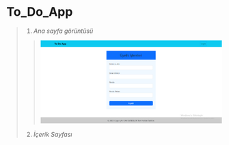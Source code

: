 # To_Do_App
> 1. *Ana sayfa görüntüsü* <br>
>> ![Anasayfa](resim/anasayfa.png) <br>
> 2. *İçerik Sayfası* <br>